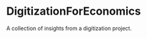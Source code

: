 DigitizationForEconomics
========================

A collection of insights from a digitization project.
